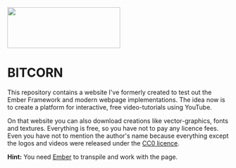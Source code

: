 <img src="https://github.com/AlexanderMattheis/Bitcorn/blob/master/bitcorn_logo.png" width="256" height="93">

# BITCORN
This repository contains a website I've formerly created to test out the Ember Framework
and modern webpage implementations. The idea now is to create a platform for interactive, 
free video-tutorials using YouTube.

On that website you can also download creations like vector-graphics,
fonts and textures. Everything is free, so you have not to pay any licence fees. 
Even you have not to mention the author's name because everything 
except the logos and videos were released under the [CC0 licence](https://creativecommons.org/publicdomain/zero/1.0/).

**Hint:** You need [Ember](https://www.emberjs.com/) to transpile and work with the page.
